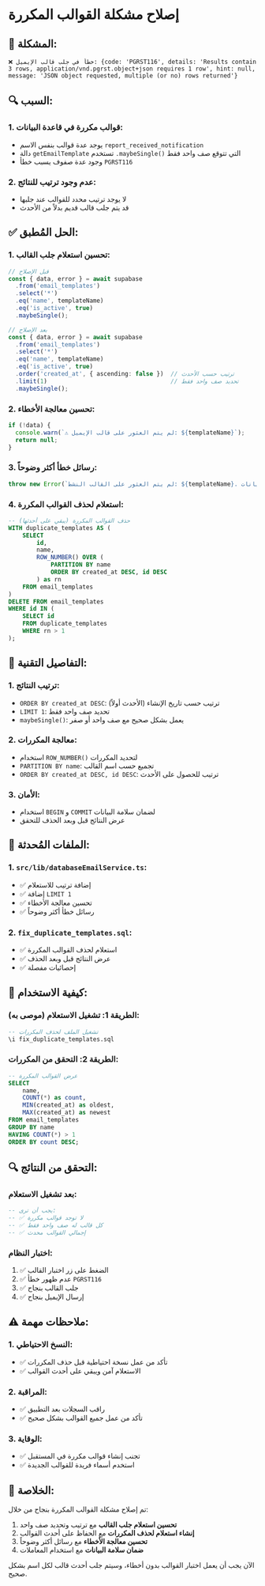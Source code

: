 # إصلاح مشكلة القوالب المكررة

## 🐛 **المشكلة:**

```
❌ خطأ في جلب قالب الإيميل: {code: 'PGRST116', details: 'Results contain 3 rows, application/vnd.pgrst.object+json requires 1 row', hint: null, message: 'JSON object requested, multiple (or no) rows returned'}
```

## 🔍 **السبب:**

### **1. قوالب مكررة في قاعدة البيانات:**
- يوجد عدة قوالب بنفس الاسم `report_received_notification`
- دالة `getEmailTemplate` تستخدم `.maybeSingle()` التي تتوقع صف واحد فقط
- وجود عدة صفوف يسبب خطأ `PGRST116`

### **2. عدم وجود ترتيب للنتائج:**
- لا يوجد ترتيب محدد للقوالب عند جلبها
- قد يتم جلب قالب قديم بدلاً من الأحدث

## ✅ **الحل المُطبق:**

### **1. تحسين استعلام جلب القالب:**
```typescript
// قبل الإصلاح
const { data, error } = await supabase
  .from('email_templates')
  .select('*')
  .eq('name', templateName)
  .eq('is_active', true)
  .maybeSingle();

// بعد الإصلاح
const { data, error } = await supabase
  .from('email_templates')
  .select('*')
  .eq('name', templateName)
  .eq('is_active', true)
  .order('created_at', { ascending: false })  // ترتيب حسب الأحدث
  .limit(1)                                   // تحديد صف واحد فقط
  .maybeSingle();
```

### **2. تحسين معالجة الأخطاء:**
```typescript
if (!data) {
  console.warn(`⚠️ لم يتم العثور على قالب الإيميل: ${templateName}`);
  return null;
}
```

### **3. رسائل خطأ أكثر وضوحاً:**
```typescript
throw new Error(`لم يتم العثور على القالب النشط: ${templateName}. تأكد من وجود القالب وأنه مفعل في قاعدة البيانات.`);
```

### **4. استعلام لحذف القوالب المكررة:**
```sql
-- حذف القوالب المكررة (يبقي على أحدثها)
WITH duplicate_templates AS (
    SELECT 
        id,
        name,
        ROW_NUMBER() OVER (
            PARTITION BY name 
            ORDER BY created_at DESC, id DESC
        ) as rn
    FROM email_templates
)
DELETE FROM email_templates 
WHERE id IN (
    SELECT id 
    FROM duplicate_templates 
    WHERE rn > 1
);
```

## 🔧 **التفاصيل التقنية:**

### **1. ترتيب النتائج:**
- `ORDER BY created_at DESC`: ترتيب حسب تاريخ الإنشاء (الأحدث أولاً)
- `LIMIT 1`: تحديد صف واحد فقط
- `maybeSingle()`: يعمل بشكل صحيح مع صف واحد أو صفر

### **2. معالجة المكررات:**
- استخدام `ROW_NUMBER()` لتحديد المكررات
- `PARTITION BY name`: تجميع حسب اسم القالب
- `ORDER BY created_at DESC, id DESC`: ترتيب للحصول على الأحدث

### **3. الأمان:**
- استخدام `BEGIN` و `COMMIT` لضمان سلامة البيانات
- عرض النتائج قبل وبعد الحذف للتحقق

## 📁 **الملفات المُحدثة:**

### **1. `src/lib/databaseEmailService.ts`:**
- ✅ إضافة ترتيب للاستعلام
- ✅ إضافة `LIMIT 1`
- ✅ تحسين معالجة الأخطاء
- ✅ رسائل خطأ أكثر وضوحاً

### **2. `fix_duplicate_templates.sql`:**
- ✅ استعلام لحذف القوالب المكررة
- ✅ عرض النتائج قبل وبعد الحذف
- ✅ إحصائيات مفصلة

## 🚀 **كيفية الاستخدام:**

### **الطريقة 1: تشغيل الاستعلام (موصى به):**
```sql
-- تشغيل الملف لحذف المكررات
\i fix_duplicate_templates.sql
```

### **الطريقة 2: التحقق من المكررات:**
```sql
-- عرض القوالب المكررة
SELECT 
    name,
    COUNT(*) as count,
    MIN(created_at) as oldest,
    MAX(created_at) as newest
FROM email_templates 
GROUP BY name 
HAVING COUNT(*) > 1
ORDER BY count DESC;
```

## 🔍 **التحقق من النتائج:**

### **بعد تشغيل الاستعلام:**
```sql
-- يجب أن ترى:
-- ✅ لا توجد قوالب مكررة
-- ✅ كل قالب له صف واحد فقط
-- ✅ إجمالي القوالب محدث
```

### **اختبار النظام:**
1. ✅ الضغط على زر اختبار القالب
2. ✅ عدم ظهور خطأ `PGRST116`
3. ✅ جلب القالب بنجاح
4. ✅ إرسال الإيميل بنجاح

## ⚠️ **ملاحظات مهمة:**

### **1. النسخ الاحتياطي:**
- ✅ تأكد من عمل نسخة احتياطية قبل حذف المكررات
- ✅ الاستعلام آمن ويبقي على أحدث القوالب

### **2. المراقبة:**
- ✅ راقب السجلات بعد التطبيق
- ✅ تأكد من عمل جميع القوالب بشكل صحيح

### **3. الوقاية:**
- ✅ تجنب إنشاء قوالب مكررة في المستقبل
- ✅ استخدم أسماء فريدة للقوالب الجديدة

## 🎯 **الخلاصة:**

تم إصلاح مشكلة القوالب المكررة بنجاح من خلال:

1. **تحسين استعلام جلب القالب** مع ترتيب وتحديد صف واحد
2. **إنشاء استعلام لحذف المكررات** مع الحفاظ على أحدث القوالب
3. **تحسين معالجة الأخطاء** مع رسائل أكثر وضوحاً
4. **ضمان سلامة البيانات** مع استخدام المعاملات

الآن يجب أن يعمل اختبار القوالب بدون أخطاء، وسيتم جلب أحدث قالب لكل اسم بشكل صحيح.





